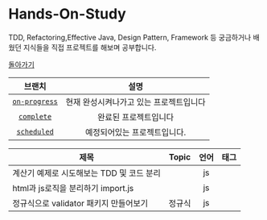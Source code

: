 # Hands-On-Study
TDD, Refactoring,Effective Java, Design Pattern, Framework 등 궁금하거나 배웠던 지식들을 직접 프로젝트를 해보며 공부합니다.

[돌아가기](../../tree/main)

|  브랜치 | 설명 |
|:-:|:-:|
|[`on-progress`](../../tree/on-progress)|현재 완성시켜나가고 있는 프로젝트입니다|
|[`complete`](../../tree/complete)|완료된 프로젝트입니다|
|[`scheduled`](../../tree/scheduled)|예정되어있는 프로젝트입니다.|


|  제목 | Topic  |  언어 | 태그 |
|-|:-:|:-:|-|
|  계산기 예제로 시도해보는 TDD 및 코드 분리 |  | js|  |
| html과 js로직을 분리하기 import.js|  | js|  |
| 정규식으로 validator 패키지 만들어보기| 정규식 | js|  |


